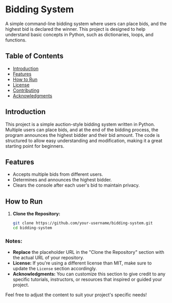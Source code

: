 # Bidding System

A simple command-line bidding system where users can place bids, and the highest bid is declared the winner. This project is designed to help understand basic concepts in Python, such as dictionaries, loops, and functions.

## Table of Contents

- [Introduction](#introduction)
- [Features](#features)
- [How to Run](#how-to-run)
- [License](#license)
- [Contributing](#contributing)
- [Acknowledgments](#acknowledgments)

## Introduction

This project is a simple auction-style bidding system written in Python. Multiple users can place bids, and at the end of the bidding process, the program announces the highest bidder and their bid amount. The code is structured to allow easy understanding and modification, making it a great starting point for beginners.

## Features

- Accepts multiple bids from different users.
- Determines and announces the highest bidder.
- Clears the console after each user's bid to maintain privacy.
  
## How to Run

1. **Clone the Repository:**

   ```bash
   git clone https://github.com/your-username/bidding-system.git
   cd bidding-system


### Notes:
- **Replace** the placeholder URL in the "Clone the Repository" section with the actual URL of your repository.
- **License:** If you're using a different license than MIT, make sure to update the `License` section accordingly.
- **Acknowledgments:** You can customize this section to give credit to any specific tutorials, instructors, or resources that inspired or guided your project.

Feel free to adjust the content to suit your project's specific needs!
